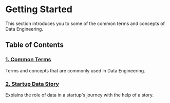 # Getting Started

This section introduces you to some of the common terms and concepts of Data Engineering.

## Table of Contents

### [1. Common Terms](/getting-started/common-terms)

Terms and concepts that are commonly used in Data Engineering.

### [2. Startup Data Story](/getting-started/data-story)

Explains the role of data in a startup's journey with the help of a story.
